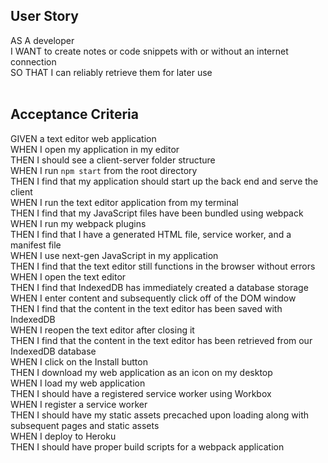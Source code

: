 ## User Story  
AS A developer  
I WANT to create notes or code snippets with or without an internet connection  
SO THAT I can reliably retrieve them for later use  
<br>
## Acceptance Criteria  
GIVEN a text editor web application  
WHEN I open my application in my editor  
THEN I should see a client-server folder structure  
WHEN I run `npm start` from the root directory  
THEN I find that my application should start up the back end and serve the client  
WHEN I run the text editor application from my terminal  
THEN I find that my JavaScript files have been bundled using webpack  
WHEN I run my webpack plugins  
THEN I find that I have a generated HTML file, service worker, and a manifest file  
WHEN I use next-gen JavaScript in my application  
THEN I find that the text editor still functions in the browser without errors  
WHEN I open the text editor  
THEN I find that IndexedDB has immediately created a database storage  
WHEN I enter content and subsequently click off of the DOM window  
THEN I find that the content in the text editor has been saved with IndexedDB  
WHEN I reopen the text editor after closing it  
THEN I find that the content in the text editor has been retrieved from our IndexedDB database    
WHEN I click on the Install button  
THEN I download my web application as an icon on my desktop  
WHEN I load my web application  
THEN I should have a registered service worker using Workbox  
WHEN I register a service worker  
THEN I should have my static assets precached upon loading along with subsequent pages and static assets  
WHEN I deploy to Heroku  
THEN I should have proper build scripts for a webpack application  
